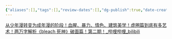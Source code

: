 ```yaml
---
{"aliases":[],"tags":[],"review-dates":[],"dg-publish":true,"date-created":"2024-06-22-Sat, 10:34:23 am","date-modified":"2024-06-22-Sat, 10:34:43 am","permalink":"/entertainment/commic/死神/","dgPassFrontmatter":true}
---
```



[从少年漫转变为成年漫的阶段！血腥、暴力、情色、建筑美学！虚圈篇到底有多艺术！两万字解析《bleach 死神》破面篇！第二期！\_哔哩哔哩\_bilibili](https://www.bilibili.com/video/BV1Gb421i7Nb/?spm_id_from=333.1007.tianma.2-1-3.click&vd_source=f8573a6196003ad3683f1c1a403d3431)
